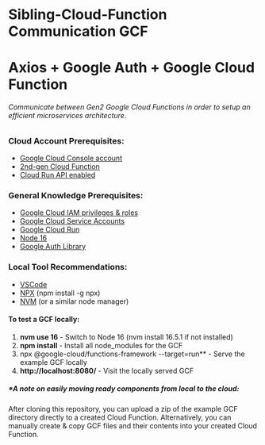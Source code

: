 # Sibling-Cloud-Function Communication GCF
# Axios + Google Auth + Google Cloud Function
###### Communicate between Gen2 Google Cloud Functions in order to setup an efficient microservices architecture.

### Cloud Account Prerequisites:
- [Google Cloud Console account](https://console.cloud.google.com)
- [2nd-gen Cloud Function](https://cloud.google.com/functions/docs/2nd-gen/console-quickstart)
- [Cloud Run API enabled](https://console.cloud.google.com/marketplace/product/google/run.googleapis.com)

### General Knowledge Prerequisites:
- [Google Cloud IAM privileges & roles](https://cloud.google.com/iam/docs/understanding-roles)
- [Google Cloud Service Accounts](https://cloud.google.com/run/docs/configuring/service-accounts?hl=en)
- [Google Cloud Run](https://cloud.google.com/run/docs/quickstarts/deploy-container)
- [Node 16](https://nodejs.org/dist/latest-v16.x/docs/api/)
- [Google Auth Library](https://cloud.google.com/nodejs/docs/reference/google-auth-library/latest)

### Local Tool Recommendations:
- [VSCode](https://code.visualstudio.com/)
- [NPX](https://www.npmjs.com/package/npx) (npm install -g npx)
- [NVM](https://github.com/nvm-sh/nvm) (or a similar node manager)

#### To test a GCF locally:

1. **nvm use 16** - Switch to Node 16 (nvm install 16.5.1 if not installed)
2. **npm install** - Install all node_modules for the GCF
3. npx @google-cloud/functions-framework --target=run** - Serve the example GCF locally
4. **http://localhost:8080/** - Visit the locally served GCF

##### *A note on easily moving ready components from local to the cloud:
After cloning this repository, you can upload a zip of the example GCF directory directly to a created Cloud Function. Alternatively, you can manually create & copy GCF files and their contents into your created Cloud Function.